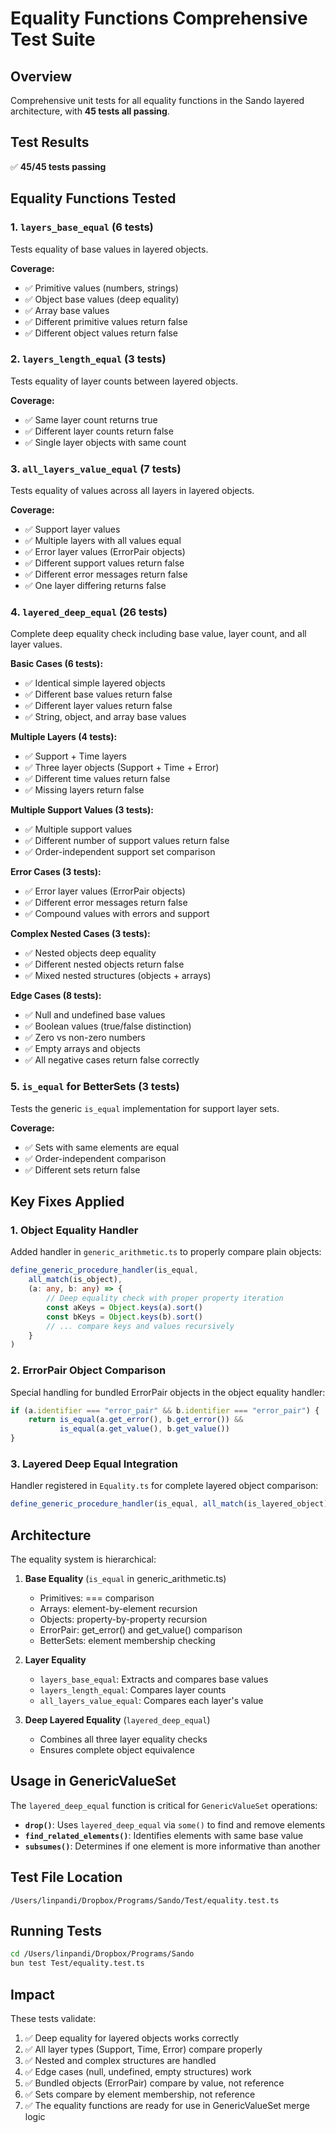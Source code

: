 # Equality Functions Comprehensive Test Suite

## Overview
Comprehensive unit tests for all equality functions in the Sando layered architecture, with **45 tests all passing**.

## Test Results
✅ **45/45 tests passing**

## Equality Functions Tested

### 1. `layers_base_equal` (6 tests)
Tests equality of base values in layered objects.

**Coverage:**
- ✅ Primitive values (numbers, strings)
- ✅ Object base values (deep equality)
- ✅ Array base values
- ✅ Different primitive values return false
- ✅ Different object values return false

### 2. `layers_length_equal` (3 tests)
Tests equality of layer counts between layered objects.

**Coverage:**
- ✅ Same layer count returns true
- ✅ Different layer counts return false
- ✅ Single layer objects with same count

### 3. `all_layers_value_equal` (7 tests)
Tests equality of values across all layers in layered objects.

**Coverage:**
- ✅ Support layer values
- ✅ Multiple layers with all values equal
- ✅ Error layer values (ErrorPair objects)
- ✅ Different support values return false
- ✅ Different error messages return false
- ✅ One layer differing returns false

### 4. `layered_deep_equal` (26 tests)
Complete deep equality check including base value, layer count, and all layer values.

**Basic Cases (6 tests):**
- ✅ Identical simple layered objects
- ✅ Different base values return false
- ✅ Different layer values return false
- ✅ String, object, and array base values

**Multiple Layers (4 tests):**
- ✅ Support + Time layers
- ✅ Three layer objects (Support + Time + Error)
- ✅ Different time values return false
- ✅ Missing layers return false

**Multiple Support Values (3 tests):**
- ✅ Multiple support values
- ✅ Different number of support values return false
- ✅ Order-independent support set comparison

**Error Cases (3 tests):**
- ✅ Error layer values (ErrorPair objects)
- ✅ Different error messages return false
- ✅ Compound values with errors and support

**Complex Nested Cases (3 tests):**
- ✅ Nested objects deep equality
- ✅ Different nested objects return false
- ✅ Mixed nested structures (objects + arrays)

**Edge Cases (8 tests):**
- ✅ Null and undefined base values
- ✅ Boolean values (true/false distinction)
- ✅ Zero vs non-zero numbers
- ✅ Empty arrays and objects
- ✅ All negative cases return false correctly

### 5. `is_equal` for BetterSets (3 tests)
Tests the generic `is_equal` implementation for support layer sets.

**Coverage:**
- ✅ Sets with same elements are equal
- ✅ Order-independent comparison
- ✅ Different sets return false

## Key Fixes Applied

### 1. Object Equality Handler
Added handler in `generic_arithmetic.ts` to properly compare plain objects:
```typescript
define_generic_procedure_handler(is_equal,
    all_match(is_object),
    (a: any, b: any) => {
        // Deep equality check with proper property iteration
        const aKeys = Object.keys(a).sort()
        const bKeys = Object.keys(b).sort()
        // ... compare keys and values recursively
    }
)
```

### 2. ErrorPair Object Comparison
Special handling for bundled ErrorPair objects in the object equality handler:
```typescript
if (a.identifier === "error_pair" && b.identifier === "error_pair") {
    return is_equal(a.get_error(), b.get_error()) && 
           is_equal(a.get_value(), b.get_value())
}
```

### 3. Layered Deep Equal Integration
Handler registered in `Equality.ts` for complete layered object comparison:
```typescript
define_generic_procedure_handler(is_equal, all_match(is_layered_object), layered_deep_equal)
```

## Architecture

The equality system is hierarchical:

1. **Base Equality** (`is_equal` in generic_arithmetic.ts)
   - Primitives: === comparison
   - Arrays: element-by-element recursion
   - Objects: property-by-property recursion
   - ErrorPair: get_error() and get_value() comparison
   - BetterSets: element membership checking

2. **Layer Equality**
   - `layers_base_equal`: Extracts and compares base values
   - `layers_length_equal`: Compares layer counts
   - `all_layers_value_equal`: Compares each layer's value

3. **Deep Layered Equality** (`layered_deep_equal`)
   - Combines all three layer equality checks
   - Ensures complete object equivalence

## Usage in GenericValueSet

The `layered_deep_equal` function is critical for `GenericValueSet` operations:
- **`drop()`**: Uses `layered_deep_equal` via `some()` to find and remove elements
- **`find_related_elements()`**: Identifies elements with same base value
- **`subsumes()`**: Determines if one element is more informative than another

## Test File Location
`/Users/linpandi/Dropbox/Programs/Sando/Test/equality.test.ts`

## Running Tests
```bash
cd /Users/linpandi/Dropbox/Programs/Sando
bun test Test/equality.test.ts
```

## Impact

These tests validate:
1. ✅ Deep equality for layered objects works correctly
2. ✅ All layer types (Support, Time, Error) compare properly
3. ✅ Nested and complex structures are handled
4. ✅ Edge cases (null, undefined, empty structures) work
5. ✅ Bundled objects (ErrorPair) compare by value, not reference
6. ✅ Sets compare by element membership, not reference
7. ✅ The equality functions are ready for use in GenericValueSet merge logic


